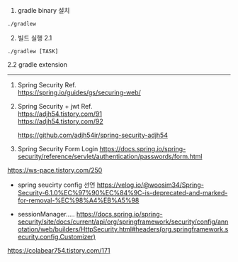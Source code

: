 1. gradle binary 설치

```
./gradlew
```

2. 빌드 실행
   2.1

```
./gradlew [TASK]
```

2.2 gradle extension

---

1. Spring Security Ref.  
   https://spring.io/guides/gs/securing-web/

2. Spring Security + jwt Ref.  
   https://adjh54.tistory.com/91  
   https://adjh54.tistory.com/92

   https://github.com/adjh54ir/spring-security-adjh54

3. Spring Security Form Login
   https://docs.spring.io/spring-security/reference/servlet/authentication/passwords/form.html

https://ws-pace.tistory.com/250

- spring seucirty config 선언
  https://velog.io/@woosim34/Spring-Security-6.1.0%EC%97%90%EC%84%9C-is-deprecated-and-marked-for-removal-%EC%98%A4%EB%A5%98

- sessionManager.....
  https://docs.spring.io/spring-security/site/docs/current/api/org/springframework/security/config/annotation/web/builders/HttpSecurity.html#headers(org.springframework.security.config.Customizer)

https://colabear754.tistory.com/171
